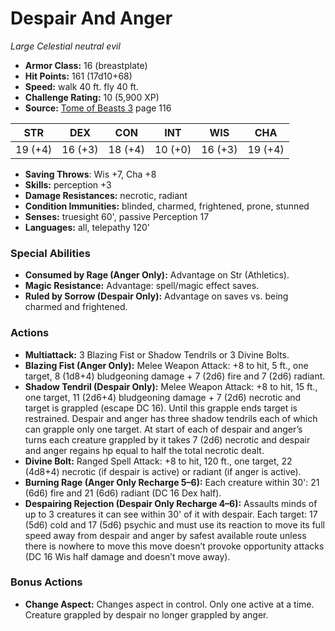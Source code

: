 # Despair And Anger

*Large* *Celestial* *neutral evil*

- **Armor Class:** 16 (breastplate)
- **Hit Points:** 161 (17d10+68)
- **Speed:** walk 40 ft. fly 40 ft.
- **Challenge Rating:** 10 (5,900 XP)
- **Source:** [Tome of Beasts 3](https://koboldpress.com/kpstore/product/tome-of-beasts-3-for-5th-edition/) page 116

| STR | DEX | CON | INT | WIS | CHA |
| --- | --- | --- | --- | --- | --- |
| 19 (+4) | 16 (+3) | 18 (+4) | 10 (+0) | 16 (+3) | 19 (+4) |

- **Saving Throws**: Wis +7, Cha +8
- **Skills:** perception +3
- **Damage Resistances:** necrotic, radiant
- **Condition Immunities:** blinded, charmed, frightened, prone, stunned
- **Senses:** truesight 60', passive Perception 17
- **Languages:** all, telepathy 120'
### Special Abilities
- **Consumed by Rage (Anger Only):** Advantage on Str (Athletics).
- **Magic Resistance:** Advantage: spell/magic effect saves.
- **Ruled by Sorrow (Despair Only):** Advantage on saves vs. being charmed and frightened.
### Actions
- **Multiattack:** 3 Blazing Fist or Shadow Tendrils or 3 Divine Bolts.
- **Blazing Fist (Anger Only):** Melee Weapon Attack: +8 to hit, 5 ft., one target, 8 (1d8+4) bludgeoning damage + 7 (2d6) fire and 7 (2d6) radiant.
- **Shadow Tendril (Despair Only):** Melee Weapon Attack: +8 to hit, 15 ft., one target, 11 (2d6+4) bludgeoning damage + 7 (2d6) necrotic and target is grappled (escape DC 16). Until this grapple ends target is restrained. Despair and anger has three shadow tendrils each of which can grapple only one target. At start of each of despair and anger’s turns each creature grappled by it takes 7 (2d6) necrotic and despair and anger regains hp equal to half the total necrotic dealt.
- **Divine Bolt:** Ranged Spell Attack: +8 to hit, 120 ft., one target, 22 (4d8+4) necrotic (if despair is active) or radiant (if anger is active).
- **Burning Rage (Anger Only Recharge 5–6):** Each creature within 30': 21 (6d6) fire and 21 (6d6) radiant (DC 16 Dex half).
- **Despairing Rejection (Despair Only Recharge 4–6):** Assaults minds of up to 3 creatures it can see within 30' of it with despair. Each target: 17 (5d6) cold and 17 (5d6) psychic and must use its reaction to move its full speed away from despair and anger by safest available route unless there is nowhere to move this move doesn’t provoke opportunity attacks (DC 16 Wis half damage and doesn’t move away).
### Bonus Actions
- **Change Aspect:** Changes aspect in control. Only one active at a time. Creature grappled by despair no longer grappled by anger.


